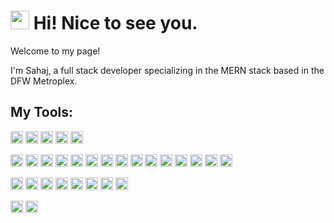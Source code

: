 # <img src="https://emojis.slackmojis.com/emojis/images/1531849430/4246/blob-sunglasses.gif?1531849430" width="30"/> Hi! Nice to see you.

<p>Welcome to my page!</p>
<p>I'm Sahaj, a full stack developer specializing in the MERN stack based in the DFW Metroplex.</p>

## My Tools:
<p>
<img src = "https://img.shields.io/badge/python-%2314354C.svg?style=for-the-badge&logo=python&logoColor=white" height="20"/>
<img src = "https://img.shields.io/badge/c-%2300599C.svg?style=for-the-badge&logo=c&logoColor=white" height="20"/>
<img src = "https://img.shields.io/badge/c++-%2300599C.svg?style=for-the-badge&logo=c%2B%2B&logoColor=white" height="20"/>
<img src = "https://img.shields.io/badge/java-%23ED8B00.svg?style=for-the-badge&logo=java&logoColor=white" height="20"/>
<img src = "https://img.shields.io/badge/opencv-%23white.svg?style=for-the-badge&logo=opencv&logoColor=white" height="20"/>
</p><p>
<img src = "https://img.shields.io/badge/javascript-%23323330.svg?style=for-the-badge&logo=javascript&logoColor=%23F7DF1E" height="20"/>
<img src = "https://img.shields.io/badge/typescript-%23007ACC.svg?style=for-the-badge&logo=typescript&logoColor=white" height="20"/>
<img src = "https://img.shields.io/badge/html5-%23E34F26.svg?style=for-the-badge&logo=html5&logoColor=white" height="20"/>
<img src = "https://img.shields.io/badge/css3-%231572B6.svg?style=for-the-badge&logo=css3&logoColor=white" height="20"/>
<img src = "https://img.shields.io/badge/node.js-%2343853D.svg?style=for-the-badge&logo=node.js&logoColor=white" height="20"/>
<img src = "https://img.shields.io/badge/express.js-%23404d59.svg?style=for-the-badge&logo=express&logoColor=%2361DAFB" height="20"/>
<img src = "https://img.shields.io/badge/react-%2320232a.svg?style=for-the-badge&logo=react&logoColor=%2361DAFB" height="20"/>
<img src = "https://img.shields.io/badge/React_Router-CA4245?style=for-the-badge&logo=react-router&logoColor=white" height="20"/>
<img src = "https://img.shields.io/badge/react_native-%2320232a.svg?style=for-the-badge&logo=react&logoColor=%2361DAFB" height="20"/>
<img src = "https://img.shields.io/badge/bootstrap-%23563D7C.svg?style=for-the-badge&logo=bootstrap&logoColor=white" height="20"/>
<img src = "https://img.shields.io/badge/NPM-%23000000.svg?style=for-the-badge&logo=npm&logoColor=white" height="20"/>
<img src = "https://img.shields.io/badge/redux-%23593d88.svg?style=for-the-badge&logo=redux&logoColor=white" height="20"/>
<img src = "https://img.shields.io/badge/jquery-%230769AD.svg?style=for-the-badge&logo=jquery&logoColor=white" height="20"/>
<img src = "https://img.shields.io/badge/netlify-%23000000.svg?style=for-the-badge&logo=netlify&logoColor=#00C7B7" height="20"/>
<img src = "https://img.shields.io/badge/heroku-%23430098.svg?style=for-the-badge&logo=heroku&logoColor=white" height="20"/>
</p><p>
<img src = "https://img.shields.io/badge/adobe-%23FF0000.svg?style=for-the-badge&logo=adobe&logoColor=white" height="20"/>
<img src = "https://img.shields.io/badge/VIM-%2311AB00.svg?style=for-the-badge&logo=vim&logoColor=white" height="20"/>
<img src = "https://img.shields.io/badge/Eclipse-FE7A16.svg?style=for-the-badge&logo=Eclipse&logoColor=white" height="20"/>
<img src = "https://img.shields.io/badge/git-%23F05033.svg?style=for-the-badge&logo=git&logoColor=white" height="20"/>
<img src = "https://img.shields.io/badge/github-%23121011.svg?style=for-the-badge&logo=github&logoColor=white" height="20"/>
<img src = "https://img.shields.io/badge/bitbucket-%230047B3.svg?style=for-the-badge&logo=bitbucket&logoColor=white" height="20"/>
<img src = "https://img.shields.io/badge/GoogleCloud-%234285F4.svg?style=for-the-badge&logo=google-cloud&logoColor=white" height="20"/>
<img src = "https://img.shields.io/badge/firebase-%23039BE5.svg?style=for-the-badge&logo=firebase" height="20"/>
</p><p>
<img src = "https://img.shields.io/badge/mysql-%2300f.svg?style=for-the-badge&logo=mysql&logoColor=white" height="20"/>
<img src = "https://img.shields.io/badge/MongoDB-%234ea94b.svg?style=for-the-badge&logo=mongodb&logoColor=white" height="20"/>
</p>
